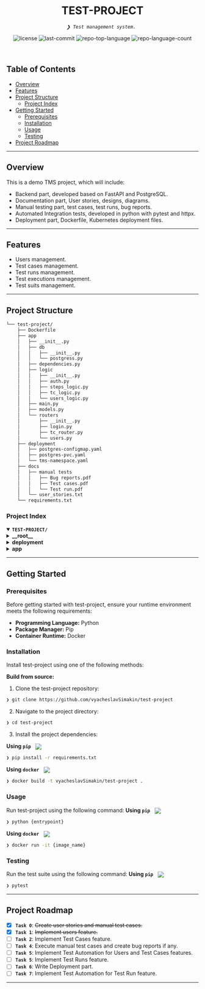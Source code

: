 <p align="center"><h1 align="center">TEST-PROJECT</h1></p>
<p align="center">
	<em><code>❯ Test management system. </code></em>
</p>
<p align="center">
	<img src="https://img.shields.io/github/license/vyacheslavSimakin/test-project?style=default&logo=opensourceinitiative&logoColor=white&color=0080ff" alt="license">
	<img src="https://img.shields.io/github/last-commit/vyacheslavSimakin/test-project?style=default&logo=git&logoColor=white&color=0080ff" alt="last-commit">
	<img src="https://img.shields.io/github/languages/top/vyacheslavSimakin/test-project?style=default&color=0080ff" alt="repo-top-language">
	<img src="https://img.shields.io/github/languages/count/vyacheslavSimakin/test-project?style=default&color=0080ff" alt="repo-language-count">
</p>
<p align="center"><!-- default option, no dependency badges. -->
</p>
<p align="center">
	<!-- default option, no dependency badges. -->
</p>
<br>

##  Table of Contents

- [ Overview](#-overview)
- [ Features](#-features)
- [ Project Structure](#-project-structure)
  - [ Project Index](#-project-index)
- [ Getting Started](#-getting-started)
  - [ Prerequisites](#-prerequisites)
  - [ Installation](#-installation)
  - [ Usage](#-usage)
  - [ Testing](#-testing)
- [ Project Roadmap](#-project-roadmap)

---

##  Overview

This is a demo TMS project, which will include:
- Backend part, developed based on FastAPI and PostgreSQL.
- Documentation part, User stories, designs, diagrams.
- Manual testing part, test cases, test runs, bug reports.
- Automated Integration tests, developed in python with pytest and httpx.
- Deployment part, Dockerfile, Kubernetes deployment files.

---

##  Features

- Users management.
- Test cases management.
- Test runs management.
- Test executions management.
- Test suits management.

---

##  Project Structure

```sh
└── test-project/
    ├── Dockerfile
    ├── app
    │   ├── __init__.py
    │   ├── db
    │   │   ├── __init__.py
    │   │   └── postgress.py
    │   ├── dependencies.py
    │   ├── logic
    │   │   ├── __init__.py
    │   │   ├── auth.py
    │   │   ├── steps_logic.py
    │   │   ├── tc_logic.py
    │   │   └── users_logic.py
    │   ├── main.py
    │   ├── models.py
    │   └── routers
    │       ├── __init__.py
    │       ├── login.py
    │       ├── tc_router.py
    │       └── users.py
    ├── deployment
    │   ├── postgres-configmap.yaml
    │   ├── postgres-pvc.yaml
    │   └── tms-namespace.yaml
    ├── docs
    │   ├── manual tests
    │   │   ├── Bug reports.pdf
    │   │   ├── Test cases.pdf
    │   │   └── Test run.pdf
    │   └── user_stories.txt
    └── requirements.txt
```


###  Project Index
<details open>
	<summary><b><code>TEST-PROJECT/</code></b></summary>
	<details> <!-- __root__ Submodule -->
		<summary><b>__root__</b></summary>
		<blockquote>
			<table>
			<tr>
				<td><b><a href='https://github.com/vyacheslavSimakin/test-project/blob/master/requirements.txt'>requirements.txt</a></b></td>
				<td><code>❯ </code></td>
			</tr>
			<tr>
				<td><b><a href='https://github.com/vyacheslavSimakin/test-project/blob/master/Dockerfile'>Dockerfile</a></b></td>
				<td><code>❯ </code></td>
			</tr>
			</table>
		</blockquote>
	</details>
	<details> <!-- deployment Submodule -->
		<summary><b>deployment</b></summary>
		<blockquote>
			<table>
			<tr>
				<td><b><a href='https://github.com/vyacheslavSimakin/test-project/blob/master/deployment/postgres-pvc.yaml'>postgres-pvc.yaml</a></b></td>
				<td><code>❯ </code></td>
			</tr>
			<tr>
				<td><b><a href='https://github.com/vyacheslavSimakin/test-project/blob/master/deployment/postgres-configmap.yaml'>postgres-configmap.yaml</a></b></td>
				<td><code>❯ </code></td>
			</tr>
			<tr>
				<td><b><a href='https://github.com/vyacheslavSimakin/test-project/blob/master/deployment/tms-namespace.yaml'>tms-namespace.yaml</a></b></td>
				<td><code>❯ REPLACE-ME</code></td>
			</tr>
			</table>
		</blockquote>
	</details>
	<details> <!-- app Submodule -->
		<summary><b>app</b></summary>
		<blockquote>
			<table>
			<tr>
				<td><b><a href='https://github.com/vyacheslavSimakin/test-project/blob/master/app/dependencies.py'>dependencies.py</a></b></td>
				<td><code>❯ REPLACE-ME</code></td>
			</tr>
			<tr>
				<td><b><a href='https://github.com/vyacheslavSimakin/test-project/blob/master/app/main.py'>main.py</a></b></td>
				<td><code>❯ REPLACE-ME</code></td>
			</tr>
			<tr>
				<td><b><a href='https://github.com/vyacheslavSimakin/test-project/blob/master/app/models.py'>models.py</a></b></td>
				<td><code>❯ REPLACE-ME</code></td>
			</tr>
			</table>
			<details>
				<summary><b>routers</b></summary>
				<blockquote>
					<table>
					<tr>
						<td><b><a href='https://github.com/vyacheslavSimakin/test-project/blob/master/app/routers/tc_router.py'>tc_router.py</a></b></td>
						<td><code>❯ REPLACE-ME</code></td>
					</tr>
					<tr>
						<td><b><a href='https://github.com/vyacheslavSimakin/test-project/blob/master/app/routers/users.py'>users.py</a></b></td>
						<td><code>❯ REPLACE-ME</code></td>
					</tr>
					<tr>
						<td><b><a href='https://github.com/vyacheslavSimakin/test-project/blob/master/app/routers/login.py'>login.py</a></b></td>
						<td><code>❯ REPLACE-ME</code></td>
					</tr>
					</table>
				</blockquote>
			</details>
			<details>
				<summary><b>logic</b></summary>
				<blockquote>
					<table>
					<tr>
						<td><b><a href='https://github.com/vyacheslavSimakin/test-project/blob/master/app/logic/steps_logic.py'>steps_logic.py</a></b></td>
						<td><code>❯ REPLACE-ME</code></td>
					</tr>
					<tr>
						<td><b><a href='https://github.com/vyacheslavSimakin/test-project/blob/master/app/logic/users_logic.py'>users_logic.py</a></b></td>
						<td><code>❯ REPLACE-ME</code></td>
					</tr>
					<tr>
						<td><b><a href='https://github.com/vyacheslavSimakin/test-project/blob/master/app/logic/auth.py'>auth.py</a></b></td>
						<td><code>❯ REPLACE-ME</code></td>
					</tr>
					<tr>
						<td><b><a href='https://github.com/vyacheslavSimakin/test-project/blob/master/app/logic/tc_logic.py'>tc_logic.py</a></b></td>
						<td><code>❯ REPLACE-ME</code></td>
					</tr>
					</table>
				</blockquote>
			</details>
			<details>
				<summary><b>db</b></summary>
				<blockquote>
					<table>
					<tr>
						<td><b><a href='https://github.com/vyacheslavSimakin/test-project/blob/master/app/db/postgress.py'>postgress.py</a></b></td>
						<td><code>❯ REPLACE-ME</code></td>
					</tr>
					</table>
				</blockquote>
			</details>
		</blockquote>
	</details>
</details>

---
##  Getting Started

###  Prerequisites

Before getting started with test-project, ensure your runtime environment meets the following requirements:

- **Programming Language:** Python
- **Package Manager:** Pip
- **Container Runtime:** Docker


###  Installation

Install test-project using one of the following methods:

**Build from source:**

1. Clone the test-project repository:
```sh
❯ git clone https://github.com/vyacheslavSimakin/test-project
```

2. Navigate to the project directory:
```sh
❯ cd test-project
```

3. Install the project dependencies:


**Using `pip`** &nbsp; [<img align="center" src="https://img.shields.io/badge/Pip-3776AB.svg?style={badge_style}&logo=pypi&logoColor=white" />](https://pypi.org/project/pip/)

```sh
❯ pip install -r requirements.txt
```


**Using `docker`** &nbsp; [<img align="center" src="https://img.shields.io/badge/Docker-2CA5E0.svg?style={badge_style}&logo=docker&logoColor=white" />](https://www.docker.com/)

```sh
❯ docker build -t vyacheslavSimakin/test-project .
```




###  Usage
Run test-project using the following command:
**Using `pip`** &nbsp; [<img align="center" src="https://img.shields.io/badge/Pip-3776AB.svg?style={badge_style}&logo=pypi&logoColor=white" />](https://pypi.org/project/pip/)

```sh
❯ python {entrypoint}
```


**Using `docker`** &nbsp; [<img align="center" src="https://img.shields.io/badge/Docker-2CA5E0.svg?style={badge_style}&logo=docker&logoColor=white" />](https://www.docker.com/)

```sh
❯ docker run -it {image_name}
```


###  Testing
Run the test suite using the following command:
**Using `pip`** &nbsp; [<img align="center" src="https://img.shields.io/badge/Pip-3776AB.svg?style={badge_style}&logo=pypi&logoColor=white" />](https://pypi.org/project/pip/)

```sh
❯ pytest
```


---
##  Project Roadmap
- [X] **`Task 0`**: <strike>Create user stories and manual test cases.</strike>
- [X] **`Task 1`**: <strike>Implement users feature.</strike>
- [ ] **`Task 2`**: Implement Test Cases feature.
- [ ] **`Task 4`**: Execute manual test cases and create bug reports if any.
- [ ] **`Task 5`**: Implement Test Automation for Users and Test Cases features.
- [ ] **`Task 5`**: Implement Test Runs feature.
- [ ] **`Task 6`**: Write Deployment part.
- [ ] **`Task 7`**: Implement Test Automation for Test Run feature.

---

